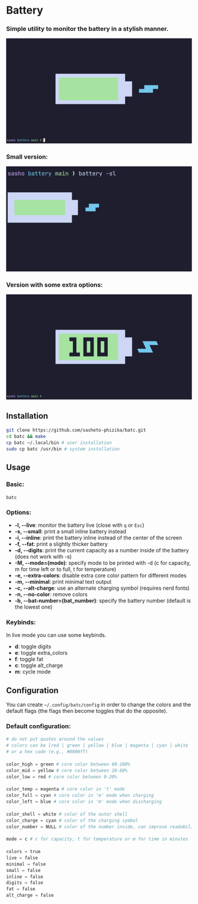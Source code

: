 # Battery

### Simple utility to monitor the battery in a stylish manner.

![image](screenshot.png "screenshot")
### Small version:

![image](screenshot_small.png "screenshot_small")
### Version with some extra options:

![image](screenshot_full.png "screenshot_full")

## Installation

```bash
git clone https://github.com/sasheto-phizika/batc.git
cd batc && make
cp batc ~/.local/bin # user installation
sudo cp batc /usr/bin # system installation
```

## Usage

### Basic:
```
batc
```
### Options:

* **-l, --live**: monitor the battery live (close with `q` or `Esc`)
* **-s, --small**: print a small inline battery instead
* **-i, --inline**: print the battery inline instead of the center of the screen
* **-f, --fat**: print a slightly thicker battery
* **-d, --digits**: print the current capacity as a number inside of the battery (does not work with -s)
* **-M, --mode=(mode)**: specify mode to be printed with -d (c for capacity, m for time left or to full, t for temperature)
* **-e, --extra-colors**: disable extra core color pattern for different modes
* **-m, --minimal**: print minimal text output
* **-c, --alt-charge**: use an alternate charging symbol (requires nerd fonts)
* **-n, --no-color**: remove colors
* **-b, --bat-number=(bat_number)**: specify the battery number (default is the lowest one)

### Keybinds:
In live mode you can use some keybinds.

* **d**: toggle digits
* **e**: toggle extra_colors
* **f**: toggle fat
* **c**: toggle alt_charge
* **m**: cycle mode

## Configuration

You can create `~/.config/batc/config` in order to change the colors and the default flags (the flags then become toggles that do the opposite).

### Default configuration:

```python
# do not put quotes around the values
# colors can be [red | green | yellow | blue | magenta | cyan | white | black | none]
# or a hex code (e.g., #0000ff)

color_high = green # core color between 60-100%
color_mid = yellow # core color between 20-60%
color_low = red # core color between 0-20%

color_temp = magenta # core color in 't' mode
color_full = cyan # core color in 'm' mode when charging
color_left = blue # core color in 'm' mode when discharging

color_shell = white # color of the outer shell
color_charge = cyan # color of the charging symbol
color_number = NULL # color of the number inside, can improve readability 

mode = c # c for capacity, t for temperature or m for time in minutes

colors = true 
live = false 
minimal = false
small = false
inline = false
digits = false
fat = false
alt_charge = false
```
